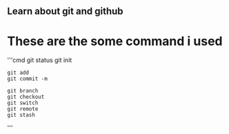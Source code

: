 ## Learn about git and github

# These are the some command i used

'''cmd
    git status
    git init
     
    git add
    git commit -m

    git branch
    git checkout
    git switch
    git remote
    git stash

  '''